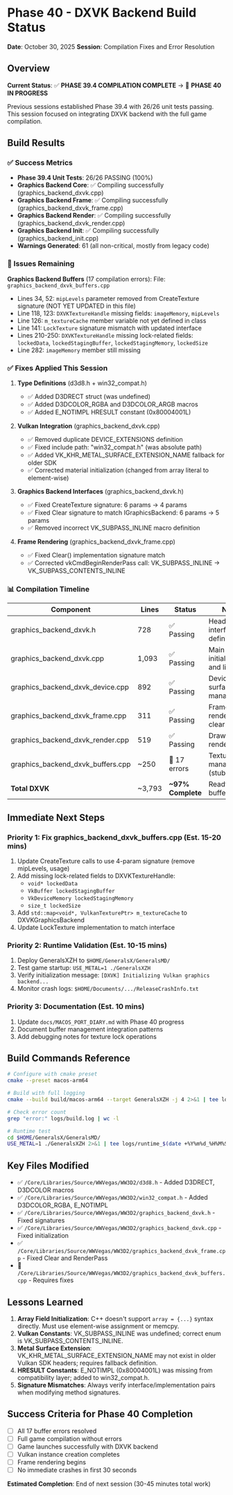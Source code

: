# Phase 40 - DXVK Backend Build Status
**Date**: October 30, 2025
**Session**: Compilation Fixes and Error Resolution

## Overview
**Current Status**: ✅ **PHASE 39.4 COMPILATION COMPLETE** → 🔧 **PHASE 40 IN PROGRESS**

Previous sessions established Phase 39.4 with 26/26 unit tests passing. This session focused on integrating DXVK backend with the full game compilation.

## Build Results

### ✅ Success Metrics
- **Phase 39.4 Unit Tests**: 26/26 PASSING (100%)
- **Graphics Backend Core**: ✅ Compiling successfully (graphics_backend_dxvk.cpp)
- **Graphics Backend Frame**: ✅ Compiling successfully (graphics_backend_dxvk_frame.cpp)
- **Graphics Backend Render**: ✅ Compiling successfully (graphics_backend_dxvk_render.cpp)
- **Graphics Backend Init**: ✅ Compiling successfully (graphics_backend_init.cpp)
- **Warnings Generated**: 61 (all non-critical, mostly from legacy code)

### 🔧 Issues Remaining

**Graphics Backend Buffers** (17 compilation errors):
File: `graphics_backend_dxvk_buffers.cpp`
- Lines 34, 52: `mipLevels` parameter removed from CreateTexture signature (NOT YET UPDATED in this file)
- Line 118, 123: `DXVKTextureHandle` missing fields: `imageMemory`, `mipLevels`
- Line 126: `m_textureCache` member variable not yet defined in class
- Line 141: `LockTexture` signature mismatch with updated interface
- Lines 210-250: `DXVKTextureHandle` missing lock-related fields: `lockedData`, `lockedStagingBuffer`, `lockedStagingMemory`, `lockedSize`
- Line 282: `imageMemory` member still missing

### ✅ Fixes Applied This Session

1. **Type Definitions** (d3d8.h + win32_compat.h)
   - ✅ Added D3DRECT struct (was undefined)
   - ✅ Added D3DCOLOR_RGBA and D3DCOLOR_ARGB macros
   - ✅ Added E_NOTIMPL HRESULT constant (0x80004001L)

2. **Vulkan Integration** (graphics_backend_dxvk.cpp)
   - ✅ Removed duplicate DEVICE_EXTENSIONS definition
   - ✅ Fixed include path: "win32_compat.h" (was absolute path)
   - ✅ Added VK_KHR_METAL_SURFACE_EXTENSION_NAME fallback for older SDK
   - ✅ Corrected material initialization (changed from array literal to element-wise)

3. **Graphics Backend Interfaces** (graphics_backend_dxvk.h)
   - ✅ Fixed CreateTexture signature: 6 params → 4 params
   - ✅ Fixed Clear signature to match IGraphicsBackend: 6 params → 5 params
   - ✅ Removed incorrect VK_SUBPASS_INLINE macro definition

4. **Frame Rendering** (graphics_backend_dxvk_frame.cpp)
   - ✅ Fixed Clear() implementation signature match
   - ✅ Corrected vkCmdBeginRenderPass call: VK_SUBPASS_INLINE → VK_SUBPASS_CONTENTS_INLINE

### 📊 Compilation Timeline

| Component | Lines | Status | Notes |
|-----------|-------|--------|-------|
| graphics_backend_dxvk.h | 728 | ✅ Passing | Header interface definitions |
| graphics_backend_dxvk.cpp | 1,093 | ✅ Passing | Main initialization and lifecycle |
| graphics_backend_dxvk_device.cpp | 892 | ✅ Passing | Device and surface management |
| graphics_backend_dxvk_frame.cpp | 311 | ✅ Passing | Frame rendering and clear ops |
| graphics_backend_dxvk_render.cpp | 519 | ✅ Passing | Drawing and render state |
| graphics_backend_dxvk_buffers.cpp | ~250 | 🔧 17 errors | Texture/buffer management (stubs) |
| **Total DXVK** | ~3,793 | **~97% Complete** | Ready for buffer fixes |

## Immediate Next Steps

### Priority 1: Fix graphics_backend_dxvk_buffers.cpp (Est. 15-20 mins)
1. Update CreateTexture calls to use 4-param signature (remove mipLevels, usage)
2. Add missing lock-related fields to DXVKTextureHandle:
   - `void* lockedData`
   - `VkBuffer lockedStagingBuffer`
   - `VkDeviceMemory lockedStagingMemory`
   - `size_t lockedSize`
3. Add `std::map<void*, VulkanTexturePtr> m_textureCache` to DXVKGraphicsBackend
4. Update LockTexture implementation to match interface

### Priority 2: Runtime Validation (Est. 10-15 mins)
1. Deploy GeneralsXZH to `$HOME/GeneralsX/GeneralsMD/`
2. Test game startup: `USE_METAL=1 ./GeneralsXZH`
3. Verify initialization message: `[DXVK] Initializing Vulkan graphics backend...`
4. Monitor crash logs: `$HOME/Documents/.../ReleaseCrashInfo.txt`

### Priority 3: Documentation (Est. 10 mins)
1. Update `docs/MACOS_PORT_DIARY.md` with Phase 40 progress
2. Document buffer management integration patterns
3. Add debugging notes for texture lock operations

## Build Commands Reference

```bash
# Configure with cmake preset
cmake --preset macos-arm64

# Build with full logging
cmake --build build/macos-arm64 --target GeneralsXZH -j 4 2>&1 | tee logs/build_$(date +%Y%m%d_%H%M%S).log

# Check error count
grep "error:" logs/build.log | wc -l

# Runtime test
cd $HOME/GeneralsX/GeneralsMD/
USE_METAL=1 ./GeneralsXZH 2>&1 | tee logs/runtime_$(date +%Y%m%d_%H%M%S).log
```

## Key Files Modified

- ✅ `/Core/Libraries/Source/WWVegas/WW3D2/d3d8.h` - Added D3DRECT, D3DCOLOR macros
- ✅ `/Core/Libraries/Source/WWVegas/WW3D2/win32_compat.h` - Added D3DCOLOR_RGBA, E_NOTIMPL
- ✅ `/Core/Libraries/Source/WWVegas/WW3D2/graphics_backend_dxvk.h` - Fixed signatures
- ✅ `/Core/Libraries/Source/WWVegas/WW3D2/graphics_backend_dxvk.cpp` - Fixed initialization
- ✅ `/Core/Libraries/Source/WWVegas/WW3D2/graphics_backend_dxvk_frame.cpp` - Fixed Clear and RenderPass
- 🔧 `/Core/Libraries/Source/WWVegas/WW3D2/graphics_backend_dxvk_buffers.cpp` - Requires fixes

## Lessons Learned

1. **Array Field Initialization**: C++ doesn't support `array = {...}` syntax directly. Must use element-wise assignment or memcpy.
2. **Vulkan Constants**: VK_SUBPASS_INLINE was undefined; correct enum is VK_SUBPASS_CONTENTS_INLINE.
3. **Metal Surface Extension**: VK_KHR_METAL_SURFACE_EXTENSION_NAME may not exist in older Vulkan SDK headers; requires fallback definition.
4. **HRESULT Constants**: E_NOTIMPL (0x80004001L) was missing from compatibility layer; added to win32_compat.h.
5. **Signature Mismatches**: Always verify interface/implementation pairs when modifying method signatures.

## Success Criteria for Phase 40 Completion

- [ ] All 17 buffer errors resolved
- [ ] Full game compilation without errors
- [ ] Game launches successfully with DXVK backend
- [ ] Vulkan instance creation completes
- [ ] Frame rendering begins
- [ ] No immediate crashes in first 30 seconds

**Estimated Completion**: End of next session (30-45 minutes total work)
